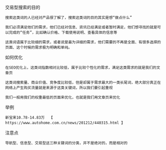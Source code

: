 交易型搜索的目的

	搜索这类词的人已经对产品很了解了，搜索这类词的目的其实是想“做点什么”

	我们必须满足他们的需求，他们已经对信息、资讯已经满足或者暂时满足，他们想寻找的就是可以完成的“任务”，比如确认价格、下载使用说明、查看具体的信息等

	这类词语属于比较细的需求，或者说是最为详细的需求，他们需要的不再是全面、有很多选择的页面、这个时候的需求极为明确和单纯。

如何优化

	在SEO优化上，这类词指数相对比较低，属于比较个性化的需求，满足这类需求的就是我们的文章页

	这类词搜索量、商业价值、竞争度比较低，但是却属于需求最大的一类长尾词，绝大部分真正在网络上产生购买流量就是来源于这类关键词，所以我们要引起重视

	我们一般用我们的权重最低的页面来优化，也就是我们用文章页来优化

举例

	新宝来10.78-14.83万  【 https://www.autohome.com.cn/news/201212/440315.html 】

注意点

	导航型、信息型、交易型这三种关键词的分类，并不是绝对的，而是相对的

